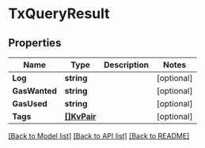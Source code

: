 # TxQueryResult

## Properties

Name | Type | Description | Notes
------------ | ------------- | ------------- | -------------
**Log** | **string** |  | [optional] 
**GasWanted** | **string** |  | [optional] 
**GasUsed** | **string** |  | [optional] 
**Tags** | [**[]KvPair**](KVPair.md) |  | [optional] 

[[Back to Model list]](../README.md#documentation-for-models) [[Back to API list]](../README.md#documentation-for-api-endpoints) [[Back to README]](../README.md)



